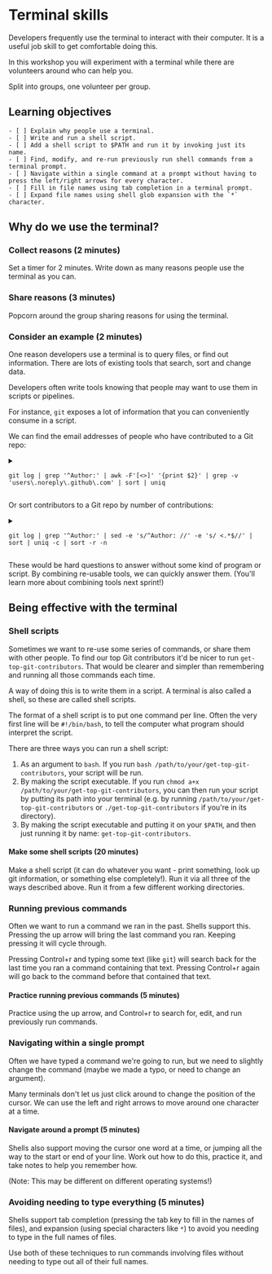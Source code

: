 # Terminal skills

Developers frequently use the terminal to interact with their computer. It is a useful job skill to get comfortable doing this.

In this workshop you will experiment with a terminal while there are volunteers around who can help you.

Split into groups, one volunteer per group.

## Learning objectives

```objectives
- [ ] Explain why people use a terminal.
- [ ] Write and run a shell script.
- [ ] Add a shell script to $PATH and run it by invoking just its name.
- [ ] Find, modify, and re-run previously run shell commands from a terminal prompt.
- [ ] Navigate within a single command at a prompt without having to press the left/right arrows for every character.
- [ ] Fill in file names using tab completion in a terminal prompt.
- [ ] Expand file names using shell glob expansion with the `*` character.
```

## Why do we use the terminal?

### Collect reasons (2 minutes)

Set a timer for 2 minutes. Write down as many reasons people use the terminal as you can.

### Share reasons (3 minutes)

Popcorn around the group sharing reasons for using the terminal.

### Consider an example (2 minutes)

One reason developers use a terminal is to query files, or find out information. There are lots of existing tools that search, sort and change data.

Developers often write tools knowing that people may want to use them in scripts or pipelines.

For instance, `git` exposes a lot of information that you can conveniently consume in a script.

We can find the email addresses of people who have contributed to a Git repo:

<details>
<summary>

`git log | grep '^Author:' | awk -F'[<>]' '{print $2}' | grep -v 'users\.noreply\.github\.com' | sort | uniq`

</summary>

```console
curriculum % git log | grep '^Author:' | awk -F'[<>]' '{print $2}' | grep -v 'users\.noreply\.github\.com' | sort | uniq
21730055@ms.uit.edu.vn
ajbeaumont.tb@gmail.com
ali@alasdairsmith.co.uk
azaralampanah2@gmail.com
berkelih@gmail.com
cjyuan00@gmail.com
daniel@codeyourfuture.io
dawagner@gmail.com
hizmetparki@gmail.com
isarfridriksson@gmail.com
karam780@live.co.uk
karen@codeyourfuture.io
mail@sztupy.hu
mitch@codeyourfuture.io
mitchell.lloyd154@gmail.com
mitchelllloyd154@gmail.com
moneyinthesky@gmail.com
sally@codeyourfuture.io
```
</details>

Or sort contributors to a Git repo by number of contributions:

<details>
<summary>

`git log | grep '^Author:' | sed -e 's/^Author: //' -e 's/ <.*$//' | sort | uniq -c | sort -r -n`

</summary>

```console
curriculum % git log | grep '^Author:' | sed -e 's/^Author: //' -e 's/ <.*$//' | sort | uniq -c | sort -r -n
 790 Sally McGrath
 787 Dedekind561
 231 MitchLloyd
 176 Daniel Wagner-Hall
 151 KFK
  70 Alasdair Smith
  38 Lara Huzjan
  14 Barath Vignarajah
  11 Caroline (Frank) Scherf
  10 Barny Dathan
   8 omahs
   7 Zsolt Sz. Sztupák
   6 dependabot[bot]
   5 Sam Pennington
   4 Metin Barış
   4 Anna Aitchison
   3 karen
   3 Amy
   2 daslerr
   2 Rabia Avci
   2 Kyrylo Kovzel
   2 Jonathan Zheng
   2 Jay Mayer
   1 metinbaris
   1 karam ali
   1 Vlad Boisa
   1 Varuna
   1 Tony Beaumont
   1 Mohamad Badrawy
   1 Isar
   1 H. Nhi (Alex)
   1 FridIsar
   1 Fikret Ellek
   1 Della Bella
   1 David Christensen
   1 Chris
   1 CJ Yuan
   1 Berkeli Halmyradov
   1 Baz
   1 Azar Alampanah
```
</details>

These would be hard questions to answer without some kind of program or script. By combining re-usable tools, we can quickly answer them. (You'll learn more about combining tools next sprint!)

## Being effective with the terminal

### Shell scripts

Sometimes we want to re-use some series of commands, or share them with other people. To find our top Git contributors it'd be nicer to run `get-top-git-contributors`. That would be clearer and simpler than remembering and running all those commands each time.

A way of doing this is to write them in a script. A terminal is also called a shell, so these are called shell scripts.

The format of a shell script is to put one command per line. Often the very first line will be `#!/bin/bash`, to tell the computer what program should interpret the script.

There are three ways you can run a shell script:
1. As an argument to `bash`. If you run `bash /path/to/your/get-top-git-contributors`, your script will be run.
2. By making the script executable. If you run `chmod a+x /path/to/your/get-top-git-contributors`, you can then run your script by putting its path into your terminal (e.g. by running `/path/to/your/get-top-git-contributors` or `./get-top-git-contributors` if you're in its directory).
3. By making the script executable and putting it on your `$PATH`, and then just running it by name: `get-top-git-contributors`.

#### Make some shell scripts (20 minutes)

Make a shell script (it can do whatever you want - print something, look up git information, or something else completely!). Run it via all three of the ways described above. Run it from a few different working directories.

### Running previous commands

Often we want to run a command we ran in the past. Shells support this. Pressing the up arrow will bring the last command you ran. Keeping pressing it will cycle through.

Pressing Control+r and typing some text (like `git`) will search back for the last time you ran a command containing that text. Pressing Control+r again will go back to the command before that contained that text.

#### Practice running previous commands (5 minutes)

Practice using the up arrow, and Control+r to search for, edit, and run previously run commands.

### Navigating within a single prompt

Often we have typed a command we're going to run, but we need to slightly change the command (maybe we made a typo, or need to change an argument).

Many terminals don't let us just click around to change the position of the cursor. We can use the left and right arrows to move around one character at a time.

#### Navigate around a prompt (5 minutes)

Shells also support moving the cursor one word at a time, or jumping all the way to the start or end of your line. Work out how to do this, practice it, and take notes to help you remember how.

(Note: This may be different on different operating systems!)

### Avoiding needing to type everything (5 minutes)

Shells support tab completion (pressing the tab key to fill in the names of files), and expansion (using special characters like `*`) to avoid you needing to type in the full names of files.

Use both of these techniques to run commands involving files without needing to type out all of their full names.
